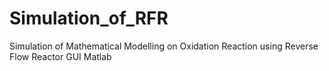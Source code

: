 # Simulation_of_RFR
Simulation of Mathematical Modelling on Oxidation Reaction using Reverse Flow Reactor
GUI Matlab
